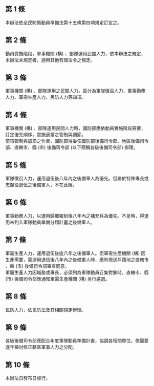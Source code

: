 第 1 條
-------
本辦法依全民防衛動員準備法第十五條第四項規定訂定之。

第 2 條
-------
動員實施階段，軍事機關 (構) 、部隊運用民間人力，依本辦法之規定，  
本辦法未規定者，適用其他有關法令之規定。

第 3 條
-------
軍事機關 (構) 、部隊運用之民間人力，區分為軍隊徵召人力、軍事勤務  
人力、軍需生產人力、民防人力等四項。

第 4 條
-------
軍事機關 (構) 、部隊運用民間人力時，國防部應依動員實施階段需要，  
訂定優先順序，實施適當之管制與調節。                              
前項管制與調節之作業，國防部得委任國防部後備司令部、地區後備司令  
部、直轄市、縣 (市) 後備司令部 (以下簡稱各級後備司令部) 辦理。

第 5 條
-------
軍隊徵召人力，運用退伍後八年內之後備軍人為優先。但屬於特殊專長或  
志願役退伍之後備軍人，不在此限。

第 6 條
-------
軍事勤務人力，以運用歸鄉報到後八年內之補充兵為優先。不足時，得運  
用未列入軍隊動員準備分類計畫之後備軍人。

第 7 條
-------
軍需生產人力，運用退伍後逾八年之後備軍人。但軍需生產機關 (構) 因  
生產需要，需運用退伍後八年內之後備軍人時，應列冊送戶籍地之直轄市  
、縣 (市) 後備司令部審查同意。                                    
軍需生產人力因職務或專長，必須列為軍隊動員召集對象時，直轄市、縣  
 (市) 後備司令部應通知軍需生產機關 (構) 另行遴選。

第 8 條
-------
民防人力，依民防法及其相關規定辦理。

第 9 條
-------
各級後備司令部應配合年度軍隊動員準備計畫，協調各相關單位，依需要  
逐年檢討修正轄區軍事人力之分配。

第 10 條
--------
本辦法自發布日施行。

